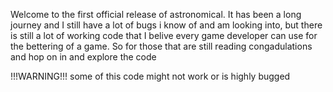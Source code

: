 Welcome to the first official release of astronomical. It has been a long journey and I still have a lot of bugs i know of and am looking into, but there is still a lot of working code that I belive every game developer can use for the bettering of a game. So for those that are still reading congadulations and hop on in and explore the code

!!!WARNING!!!
some of this code might not work or is highly bugged
